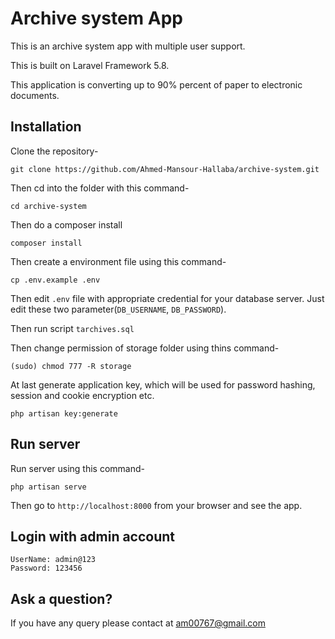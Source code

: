 # Archive system App

This is an archive system app with multiple user support.

This is built on Laravel Framework 5.8.

This application is converting up to 90% percent of paper to electronic documents.

## Installation

Clone the repository-
```
git clone https://github.com/Ahmed-Mansour-Hallaba/archive-system.git
```

Then cd into the folder with this command-
```
cd archive-system
```

Then do a composer install
```
composer install
```

Then create a environment file using this command-
```
cp .env.example .env
```

Then edit `.env` file with appropriate credential for your database server. Just edit these two parameter(`DB_USERNAME`, `DB_PASSWORD`).

Then run script `tarchives.sql` 

Then change permission of storage folder using thins command-
```
(sudo) chmod 777 -R storage
```

At last generate application key, which will be used for password hashing, session and cookie encryption etc.
```
php artisan key:generate
```

## Run server

Run server using this command-
```
php artisan serve
```

Then go to `http://localhost:8000` from your browser and see the app.

## Login with admin account
```
UserName: admin@123
Password: 123456
```

## Ask a question?

If you have any query please contact at am00767@gmail.com
